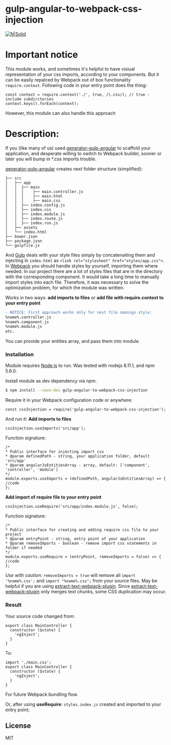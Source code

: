 # gulp-angular-to-webpack-css-injection

[![N|Solid](https://user-images.githubusercontent.com/35331661/37280452-2062eaa8-25ee-11e8-9546-0bdfec1c472f.png)](https://webpack.js.org/)


# Important notice
This module works, and sometimes it's helpful to have visiual representation of your css imports, according to your components. But it can be easily repalced by Webpack out of box functionality ```require.context```. Following code in your entry point does the thing:
```
const context = require.context('./', true, /\.css/); // true - include subdirctories
context.keys().forEach(context);
```
However, this module can also handle this approach
# Description:
If you (like many of us) used [generator-gulp-angular] to scaffold your application, and desperate willing to switch to Webpack builder, sooner or later you will bump in *.css imports trouble.

[generator-gulp-angular] creates next folder structure (simplified):

                 
    ├── src                     
    │   ├── app
    │   │  ├── main
    │   │  │    ├── main.controller.js
    │   │  │    ├── main.html
    │   │  │    ├── main.css
    │   │  ├── index.config.js
    │   │  ├── index.css
    │   │  ├── index.module.js
    │   │  ├── index.route.js
    │   │  ├── index.run.js
    │   ├── assets         
    │   └── index.html
    ├── bower.json
    ├── package.json
    └── gulpfile.js
    
And [Gulp] deals with your style files simply by concatenaiting them and injecting in `index.html` as `<link rel="stylesheet" href="styles/app.css">`.
In [Webpack] you should handle styles by yourself, importing them where needed.
In our project there are a lot of styles files that are in the directory with the corresponding component. It would take a long time to manually import styles into each file. Therefore, it was necessary to solve the optimization problem, for which the module was written.

Works in two ways: **add imports to files** or **add file with require.context to your entry point**
```diff
- NOTICE: First approach works only for next file namings style:
%name%.controller.js
%name%.component.js
%name%.module.js
etc.
```
You can provide your entities array, and pass them into module.

### Installation
Module requires [Node.js](https://nodejs.org/) to run. Was tested with nodejs 8.11.1, and npm 5.6.0.

Install module as dev dependency via npm.

```sh
$ npm install --save-dev gulp-angular-to-webpack-css-injection
```

Require it in your Webpack configuration code or anywhere:
```
const cssInjection = require('gulp-angular-to-webpack-css-injection');
```
And run it:
**Add imports to files** 
```
cssInjection.useImports('src/app');
```
Function signature:
```
/*
* Public interface for injecting import css
* @param definedPath - string, your application folder, default 'src/app'
* @param angularJsEntitiesArray - array, default: ['component', 'controller', 'module']
*/
module.exports.useImports = (definedPath, angularJsEntitiesArray) => {
//code
};
```
**Add import of require file to your entry point** 
```
cssInjection.useRequire('src/app/index.module.js', false);
```
Function signature:
```
/*
* Public interface for creating and adding require css file to your project
* @param entryPoint - string, entry point of your application
* @param removeImports - boolean - remove import css statements in folder if needed
*/
module.exports.useRequire = (entryPoint, removeImports = false) => {
//code
};
```
*Use with caution:* `removeImports = true` will remove all `import '%name%.css';` and `import "%name%.css";` from your source files.
May be helpful if you are using [extract-text-webpack-plugin].
Since [extract-text-webpack-plugin] only merges text chunks, some CSS duplication may occur.
### Result
Your source code changed from:
```
export class MainController {
  constructor ($state) {
    'ngInject';
  }
}
```
To:
```
import './main.css';
export class MainController {
  constructor ($state) {
    'ngInject';
  }
}
```
For future Webpack bundling flow.

Or, after using **useRequire**: `styles.index.js` created and imported to your entry point;

License
----

MIT


[//]: # (These are reference links used in the body of this note and get stripped out when the markdown processor does its job. There is no need to format nicely because it shouldn't be seen. Thanks SO - http://stackoverflow.com/questions/4823468/store-comments-in-markdown-syntax)

   [node.js]: <http://nodejs.org>
   [AngularJS]: <http://angularjs.org>
   [Gulp]: <http://gulpjs.com>
   [Webpack]: <https://webpack.js.org/>
   [generator-gulp-angular]: <https://github.com/Swiip/generator-gulp-angular>
   [extract-text-webpack-plugin]: <https://www.npmjs.com/package/extract-text-webpack-plugin>
